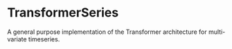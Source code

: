 # TransformerSeries

A general purpose implementation of the Transformer architecture for multi-variate timeseries.

